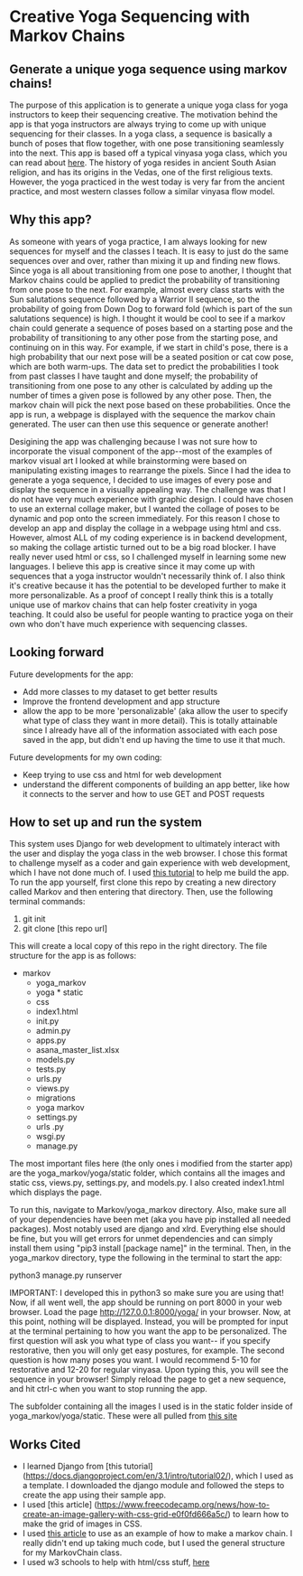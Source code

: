 # Creative Yoga Sequencing with Markov Chains

## Generate a unique yoga sequence using markov chains!
The purpose of this application is to generate a unique yoga class for yoga instructors to keep their sequencing creative. The motivation behind the app is that yoga instructors are always trying to come up with unique sequencing for their classes. In a yoga class, a sequence is basically a bunch of poses that flow together, with one pose transitioning seamlessly into the next. This app is based off a typical vinyasa yoga class, which you can read about [here](https://oneflowyoga.com/blog/what-is-vinyasa-yoga). The history of yoga resides in ancient South Asian religion, and has its origins in the Vedas, one of the first religious texts. However, the yoga practiced in the west today is very far from the ancient practice, and most western classes follow a similar vinyasa flow model. 

## Why this app?
As someone with years of yoga practice, I am always looking for new sequences for myself and the classes I teach. It is easy to just do the same sequences over and over, rather than mixing it up and finding new flows. Since yoga is all about transitioning from one pose to another, I thought that Markov chains could be applied to predict the probability of transitioning from one pose to the next. For example, almost every class starts with the Sun salutations sequence followed by a Warrior II sequence, so the probability of going from Down Dog to forward fold (which is part of the sun salutations sequence) is high. I thought it would be cool to see if a markov chain could generate a sequence of poses based on a starting pose and the probability of transitioning to any other pose from the starting pose, and continuing on in this way. For example, if we start in child's pose, there is a high probability that our next pose will be a seated position or cat cow pose, which are both warm-ups. The data set to predict the probabilities I took from past classes I have taught and done myself; the probability of transitioning from one pose to any other is calculated by adding up the number of times a given pose is followed by any other pose. Then, the markov chain will pick the next pose based on these probabilities. Once the app is run, a webpage is displayed with the sequence the markov chain generated. The user can then use this sequence or generate another!

Desigining the app was challenging because I was not sure how to incorporate the visual component of the app--most of the examples of markov visual art I looked at while brainstorming were based on manipulating existing images to rearrange the pixels. Since I had the idea to generate a yoga sequence, I decided to use images of every pose and display the sequence in a visually appealing way. The challenge was that I do not have very much experience with graphic design. I could have chosen to use an external collage maker, but I wanted the collage of poses to be dynamic and pop onto the screen immediately. For this reason I chose to develop an app and display the collage in a webpage using html and css. However, almost ALL of my coding experience is in backend development, so making the collage artistic turned out to be a big road blocker. I have really never used html or css, so I challenged myself in learning some new languages. I believe this app is creative since it may come up with sequences that a yoga instructor wouldn't necessarily think of. I also think it's creative because it has the potential to be developed further to make it more personalizable. As a proof of concept I really think this is a totally unique use of markov chains that can help foster creativity in yoga teaching. It could also be useful for people wanting to practice yoga on their own who don't have much experience with sequencing classes.

## Looking forward
Future developments for the app:
- Add more classes to my dataset to get better results
- Improve the frontend development and app structure
- allow the app to be more 'personalizable' (aka allow the user to specify what type of class they want in more detail). This is totally attainable since I already have all of the information associated with each pose saved in the app, but didn't end up having the time to use it that much. 

Future developments for my own coding:
- Keep trying to use css and html for web development
- understand the different components of building an app better, like how it connects to the server and how to use GET and POST requests

## How to set up and run the system
This system uses Django for web development to ultimately interact with the user and display the yoga class in the web browser. I chose this format to challenge myself as a coder and gain experience with web development, which I have not done much of. I used [this tutorial](https://docs.djangoproject.com/en/3.1/intro/tutorial01/) to help me build the app. 
To run the app yourself, first clone this repo by creating a new directory called Markov and then entering that directory. Then, use the following terminal commands:

1. git init 
2. git clone [this repo url]

This will create a local copy of this repo in the right directory. The file structure for the app is as follows:
* markov
  * yoga_markov
  * yoga
        * static
   * css
   * index1.html
   * init.py
   * admin.py
   * apps.py
   * asana_master_list.xlsx
   * models.py
   * tests.py
   * urls.py
   * views.py
   * migrations
  * yoga markov
   * settings.py
   * urls .py
   * wsgi.py
   * manage.py

The most important files here (the only ones i modified from the starter app) are the yoga_markov/yoga/static folder, which contains all the images and static css, views.py, settings.py, and models.py. I also created index1.html which displays the page. 

To run this, navigate to Markov/yoga_markov directory. Also, make sure all of your dependencies have been met (aka you have pip installed all needed packages). Most notably used are django and xlrd. Everything else should be fine, but you will get errors for unmet dependencies and can simply install them using "pip3 install [package name]" in the terminal.
Then, in the yoga_markov directory, type the following in the terminal to start the app:

python3 manage.py runserver

IMPORTANT: I developed this in python3 so make sure you are using that!
Now, if all went well, the app should be running on port 8000 in your web browser. Load the page http://127.0.0.1:8000/yoga/ in your browser. Now, at this point, nothing will be displayed. Instead, you will be prompted for input at the terminal pertaining to how you want the app to be personalized. The first question will ask you what type of class you want-- if you specify restorative, then you will only get easy postures, for example. The second question is how many poses you want. I would recommend 5-10 for restorative and 12-20 for regular vinyasa. Upon typing this, you will see the sequence in your browser! Simply reload the page to get a new sequence, and hit ctrl-c when you want to stop running the app.

The subfolder containing all the images I used is in the static folder inside of yoga_markov/yoga/static. These were all pulled from [this site](https://www.tummee.com/yoga/poses/all)

## Works Cited

- I learned Django from [this tutorial]
(https://docs.djangoproject.com/en/3.1/intro/tutorial02/), which I used as a template. I downloaded the django module and followed the steps to create the app using their sample app.
- I used [this article]
(https://www.freecodecamp.org/news/how-to-create-an-image-gallery-with-css-grid-e0f0fd666a5c/) to learn how to make the grid of images in CSS.
- I used [this article](
https://medium.com/@__amol__/markov-chains-with-python-1109663f3678) to use as an example of how to make a markov chain. I really didn't end up taking much code, but I used the general structure for my MarkovChain class.
- I used w3 schools to help with html/css stuff, [here](https://www.w3schools.com/cssref/pr_padding.asp)
